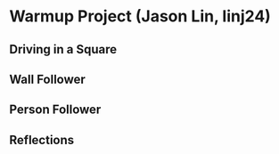# Warmup Project (Jason Lin, linj24)
## Driving in a Square
## Wall Follower
## Person Follower
## Reflections

